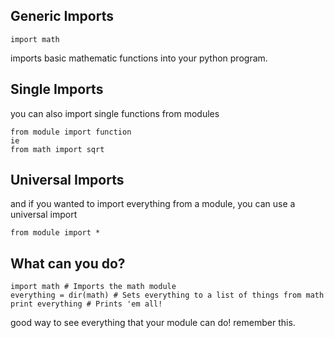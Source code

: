 ## Generic Imports

    import math

imports basic mathematic functions into your python program.

## Single Imports

you can also import single functions from modules

    from module import function
    ie
    from math import sqrt
    
## Universal Imports

and if you wanted to import everything from a module, you can use a universal import

    from module import *

## What can you do?

    import math # Imports the math module
    everything = dir(math) # Sets everything to a list of things from math
    print everything # Prints 'em all!
 
good way to see everything that your module can do! remember this.
